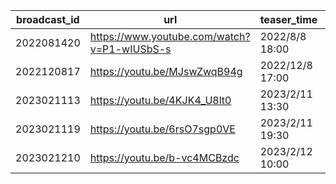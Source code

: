 |broadcast_id|url|teaser_time|start_time|end_time|
| --- | --- | --- | --- | --- |
|2022081420|https://www.youtube.com/watch?v=P1-wIUSbS-s|2022/8/8 18:00|2022/8/14 20:00|2022/8/14 22:00|
|2022120817|https://youtu.be/MJswZwqB94g|2022/12/8 17:00|2022/12/8 17:00|2022/12/23 12:00|
|2023021113|https://youtu.be/4KJK4_U8lt0|2023/2/11 13:30|2023/2/11 13:30|2023/2/11 19:30|
|2023021119|https://youtu.be/6rsO7sgp0VE|2023/2/11 19:30|2023/2/11 19:30|2023/2/12 10:00|
|2023021210|https://youtu.be/b-vc4MCBzdc|2023/2/12 10:00|2023/2/12 10:00|2023/2/12 22:00|